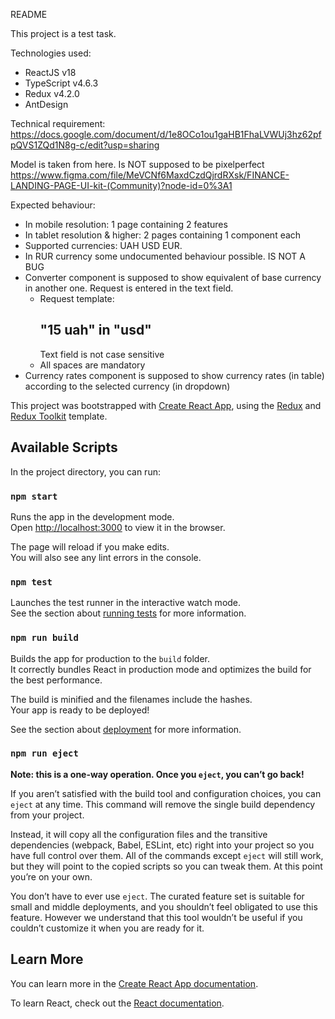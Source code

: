 README

This project is a test task.

Technologies used:
 - ReactJS v18
 - TypeScript v4.6.3
 - Redux v4.2.0
 - AntDesign


Technical requirement:
https://docs.google.com/document/d/1e8OCo1ou1gaHB1FhaLVWUj3hz62pfpQVS1ZQd1N8g-c/edit?usp=sharing


Model is taken from here. Is NOT supposed to be pixelperfect
https://www.figma.com/file/MeVCNf6MaxdCzdQjrdRXsk/FINANCE-LANDING-PAGE-UI-kit-(Community)?node-id=0%3A1


Expected behaviour:
 - In mobile resolution: 1 page containing 2 features
 - In tablet resolution & higher: 2 pages containing 1 component each
 - Supported currencies: UAH USD EUR. 
 - In RUR currency some undocumented behaviour possible. IS NOT A BUG
 - Converter component is supposed to show equivalent of base currency in another one. Request is entered in the text field. 
     - Request template:  
        ## "15 uah" in "usd"
        Text field is not case sensitive
     -  All spaces are mandatory
 - Currency rates component is supposed to show currency rates (in table) according to the selected currency (in dropdown)

This project was bootstrapped with [Create React App](https://github.com/facebook/create-react-app), using the [Redux](https://redux.js.org/) and [Redux Toolkit](https://redux-toolkit.js.org/) template.

## Available Scripts

In the project directory, you can run:

### `npm start`

Runs the app in the development mode.<br />
Open [http://localhost:3000](http://localhost:3000) to view it in the browser.

The page will reload if you make edits.<br />
You will also see any lint errors in the console.

### `npm test`

Launches the test runner in the interactive watch mode.<br />
See the section about [running tests](https://facebook.github.io/create-react-app/docs/running-tests) for more information.

### `npm run build`

Builds the app for production to the `build` folder.<br />
It correctly bundles React in production mode and optimizes the build for the best performance.

The build is minified and the filenames include the hashes.<br />
Your app is ready to be deployed!

See the section about [deployment](https://facebook.github.io/create-react-app/docs/deployment) for more information.

### `npm run eject`

**Note: this is a one-way operation. Once you `eject`, you can’t go back!**

If you aren’t satisfied with the build tool and configuration choices, you can `eject` at any time. This command will remove the single build dependency from your project.

Instead, it will copy all the configuration files and the transitive dependencies (webpack, Babel, ESLint, etc) right into your project so you have full control over them. All of the commands except `eject` will still work, but they will point to the copied scripts so you can tweak them. At this point you’re on your own.

You don’t have to ever use `eject`. The curated feature set is suitable for small and middle deployments, and you shouldn’t feel obligated to use this feature. However we understand that this tool wouldn’t be useful if you couldn’t customize it when you are ready for it.

## Learn More

You can learn more in the [Create React App documentation](https://facebook.github.io/create-react-app/docs/getting-started).

To learn React, check out the [React documentation](https://reactjs.org/).
